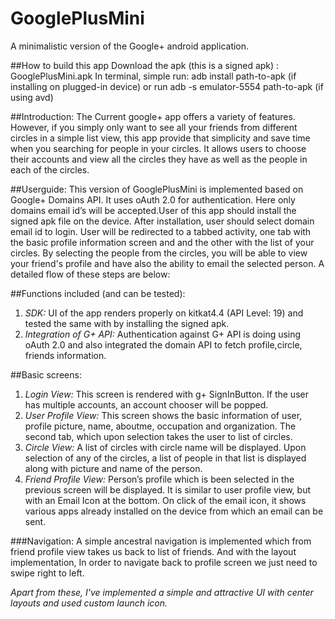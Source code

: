 # GooglePlusMini
A minimalistic version of the Google+ android application.
            
##How to build this app
Download the apk (this is a signed apk) : GooglePlusMini.apk
In terminal, simple run: adb install path-to-apk (if installing on plugged-in device) 
or run adb -s emulator-5554 path-to-apk (if using avd)

##Introduction:
The Current google+ app offers a variety of features. However, if you simply only want to see all your friends from different circles in a simple list view, this app provide that simplicity and save time when you searching for people in your circles. It allows users to choose their accounts and view all the circles they have as well as the people in each of the circles.

##Userguide:
This version of GooglePlusMini is implemented based on Google+ Domains API. It uses oAuth 2.0 for authentication. Here only domains email id’s will be accepted.User of this app should install the signed apk file on the device. After installation, user should select domain email id to login. User will be redirected to a tabbed activity, one tab with the basic profile information screen and and the other with the list of your circles. By selecting the people from the circles, you will be able to view your friend's profile and have also the ability to email the selected person. A detailed flow of these steps are below:

##Functions included (and can be tested):
1. *SDK:* UI of the app renders properly on kitkat4.4 (API Level: 19) and tested the same with by installing the signed apk.
2. *Integration of G+ API:* Authentication against G+ API is doing using oAuth 2.0 and also integrated the domain API to fetch profile,circle, friends information.

##Basic screens:
1. *Login View:* This screen is rendered with g+ SignInButton. If the user has multiple accounts, an account chooser will be popped.
2. *User Profile View:* This screen shows the basic information of user, profile picture, name, aboutme, occupation and organization. The second tab, which upon selection takes the user to list of circles.
3. *Circle View:* A list of circles with circle name will be displayed. Upon selection of any of the circles, a list of people in that list is displayed along with picture and name of the person. 
4. *Friend Profile View:* Person’s profile which is been selected in the previous screen will be displayed. It is similar to user profile view, but with an Email Icon at the bottom. On click of the email icon, it shows various apps already installed on the device from which an email can be sent. 

###Navigation: 
A simple ancestral navigation is implemented which from friend profile view takes us back to list of friends. And with the layout implementation, In order to navigate back to profile screen we just need to swipe right to left.

_Apart from these, I've implemented a simple and attractive UI with center layouts and used custom launch icon._
